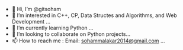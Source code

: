- 👋 Hi, I’m @gitsoham
- 👀 I’m interested in C++, CP, Data Structes and Algorithms, and Web Development ...
- 🌱 I’m currently learning Python ...
- 💞️ I’m looking to collaborate on Python projects...
- 📫 How to reach me : Email: sohammalakar2014@gmail.com ...

<!---
gitsoham/gitsoham is a ✨ special ✨ repository because its `README.md` (this file) appears on your GitHub profile.
You can click the Preview link to take a look at your changes.
--->

